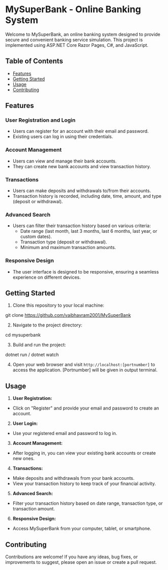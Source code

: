 # MySuperBank - Online Banking System

Welcome to MySuperBank, an online banking system designed to provide secure and convenient banking service simulation. This project is implemented using ASP.NET Core Razor Pages, C#, and JavaScript.

## Table of Contents
- [Features](#features)
- [Getting Started](#getting-started)
- [Usage](#usage)
- [Contributing](#contributing)

## Features

### User Registration and Login
- Users can register for an account with their email and password.
- Existing users can log in using their credentials.

### Account Management
- Users can view and manage their bank accounts.
- They can create new bank accounts and view transaction history.

### Transactions
- Users can make deposits and withdrawals to/from their accounts.
- Transaction history is recorded, including date, time, amount, and type (deposit or withdrawal).

### Advanced Search
- Users can filter their transaction history based on various criteria:
  - Date range (last month, last 3 months, last 6 months, last year, or custom dates).
  - Transaction type (deposit or withdrawal).
  - Minimum and maximum transaction amounts.

### Responsive Design
- The user interface is designed to be responsive, ensuring a seamless experience on different devices.

## Getting Started

1. Clone this repository to your local machine:

git clone https://github.com/vaibhavram2001/MySuperBank

2. Navigate to the project directory:

cd mysuperbank

3. Build and run the project:

dotnet run / dotnet watch


4. Open your web browser and visit `http://localhost:[portnumber]` to access the application. [Portnumber] will be given in output terminal.

## Usage

1. **User Registration:**
- Click on "Register" and provide your email and password to create an account.

2. **User Login:**
- Use your registered email and password to log in.

3. **Account Management:**
- After logging in, you can view your existing bank accounts or create new ones.

4. **Transactions:**
- Make deposits and withdrawals from your bank accounts.
- View your transaction history to keep track of your financial activity.

5. **Advanced Search:**
- Filter your transaction history based on date range, transaction type, or transaction amount.

6. **Responsive Design:**
- Access MySuperBank from your computer, tablet, or smartphone.

## Contributing

Contributions are welcome! If you have any ideas, bug fixes, or improvements to suggest, please open an issue or create a pull request.
